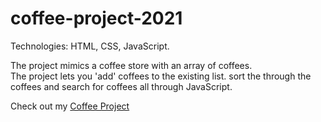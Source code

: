 # coffee-project-2021

Technologies: HTML, CSS, JavaScript.

The project mimics a coffee store with an array of coffees.  
The project lets you 'add' coffees to the existing list. sort the through the coffees and search for coffees all through JavaScript.

Check out my <a href="https://victorpena13.github.io/coffee-project.html" target="_blank">Coffee Project</a>
